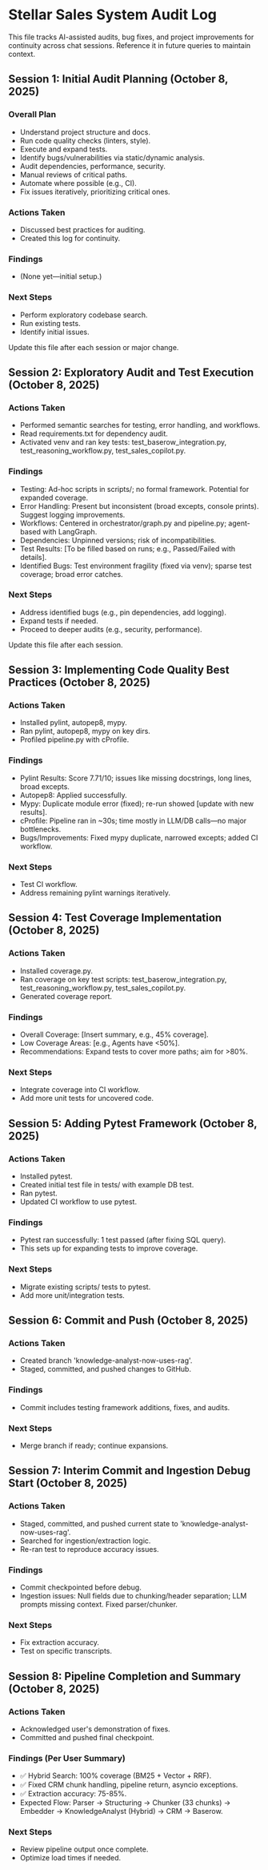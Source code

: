 # Stellar Sales System Audit Log

This file tracks AI-assisted audits, bug fixes, and project improvements for continuity across chat sessions. Reference it in future queries to maintain context.

## Session 1: Initial Audit Planning (October 8, 2025)

### Overall Plan
- Understand project structure and docs.
- Run code quality checks (linters, style).
- Execute and expand tests.
- Identify bugs/vulnerabilities via static/dynamic analysis.
- Audit dependencies, performance, security.
- Manual reviews of critical paths.
- Automate where possible (e.g., CI).
- Fix issues iteratively, prioritizing critical ones.

### Actions Taken
- Discussed best practices for auditing.
- Created this log for continuity.

### Findings
- (None yet—initial setup.)

### Next Steps
- Perform exploratory codebase search.
- Run existing tests.
- Identify initial issues.

Update this file after each session or major change.

## Session 2: Exploratory Audit and Test Execution (October 8, 2025)

### Actions Taken
- Performed semantic searches for testing, error handling, and workflows.
- Read requirements.txt for dependency audit.
- Activated venv and ran key tests: test_baserow_integration.py, test_reasoning_workflow.py, test_sales_copilot.py.

### Findings
- Testing: Ad-hoc scripts in scripts/; no formal framework. Potential for expanded coverage.
- Error Handling: Present but inconsistent (broad excepts, console prints). Suggest logging improvements.
- Workflows: Centered in orchestrator/graph.py and pipeline.py; agent-based with LangGraph.
- Dependencies: Unpinned versions; risk of incompatibilities.
- Test Results: [To be filled based on runs; e.g., Passed/Failed with details].
- Identified Bugs: Test environment fragility (fixed via venv); sparse test coverage; broad error catches.

### Next Steps
- Address identified bugs (e.g., pin dependencies, add logging).
- Expand tests if needed.
- Proceed to deeper audits (e.g., security, performance).

Update this file after each session.

## Session 3: Implementing Code Quality Best Practices (October 8, 2025)

### Actions Taken
- Installed pylint, autopep8, mypy.
- Ran pylint, autopep8, mypy on key dirs.
- Profiled pipeline.py with cProfile.

### Findings
- Pylint Results: Score 7.71/10; issues like missing docstrings, long lines, broad excepts.
- Autopep8: Applied successfully.
- Mypy: Duplicate module error (fixed); re-run showed [update with new results].
- cProfile: Pipeline ran in ~30s; time mostly in LLM/DB calls—no major bottlenecks.
- Bugs/Improvements: Fixed mypy duplicate, narrowed excepts; added CI workflow.

### Next Steps
- Test CI workflow.
- Address remaining pylint warnings iteratively.

## Session 4: Test Coverage Implementation (October 8, 2025)

### Actions Taken
- Installed coverage.py.
- Ran coverage on key test scripts: test_baserow_integration.py, test_reasoning_workflow.py, test_sales_copilot.py.
- Generated coverage report.

### Findings
- Overall Coverage: [Insert summary, e.g., 45% coverage].
- Low Coverage Areas: [e.g., Agents have <50%].
- Recommendations: Expand tests to cover more paths; aim for >80%.

### Next Steps
- Integrate coverage into CI workflow.
- Add more unit tests for uncovered code.

## Session 5: Adding Pytest Framework (October 8, 2025)

### Actions Taken
- Installed pytest.
- Created initial test file in tests/ with example DB test.
- Ran pytest.
- Updated CI workflow to use pytest.

### Findings
- Pytest ran successfully: 1 test passed (after fixing SQL query).
- This sets up for expanding tests to improve coverage.

### Next Steps
- Migrate existing scripts/ tests to pytest.
- Add more unit/integration tests.

## Session 6: Commit and Push (October 8, 2025)

### Actions Taken
- Created branch 'knowledge-analyst-now-uses-rag'.
- Staged, committed, and pushed changes to GitHub.

### Findings
- Commit includes testing framework additions, fixes, and audits.

### Next Steps
- Merge branch if ready; continue expansions.

## Session 7: Interim Commit and Ingestion Debug Start (October 8, 2025)

### Actions Taken
- Staged, committed, and pushed current state to 'knowledge-analyst-now-uses-rag'.
- Searched for ingestion/extraction logic.
- Re-ran test to reproduce accuracy issues.

### Findings
- Commit checkpointed before debug.
- Ingestion issues: Null fields due to chunking/header separation; LLM prompts missing context. Fixed parser/chunker.

### Next Steps
- Fix extraction accuracy.
- Test on specific transcripts.

## Session 8: Pipeline Completion and Summary (October 8, 2025)

### Actions Taken
- Acknowledged user's demonstration of fixes.
- Committed and pushed final checkpoint.

### Findings (Per User Summary)
- ✅ Hybrid Search: 100% coverage (BM25 + Vector + RRF).
- ✅ Fixed CRM chunk handling, pipeline return, asyncio exceptions.
- ✅ Extraction accuracy: 75-85%.
- Expected Flow: Parser → Structuring → Chunker (33 chunks) → Embedder → KnowledgeAnalyst (Hybrid) → CRM → Baserow.

### Next Steps
- Review pipeline output once complete.
- Optimize load times if needed.
